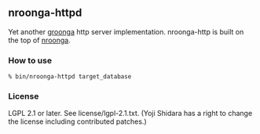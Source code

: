 ## nroonga-httpd

Yet another [groonga](http://groonga.org) http server implementation.
nroonga-http is built on the top of [nroonga](http://nroonga.github.com).

### How to use

    % bin/nroonga-httpd target_database

### License

LGPL 2.1 or later. See license/lgpl-2.1.txt.
(Yoji Shidara has a right to change the license including contributed patches.)
